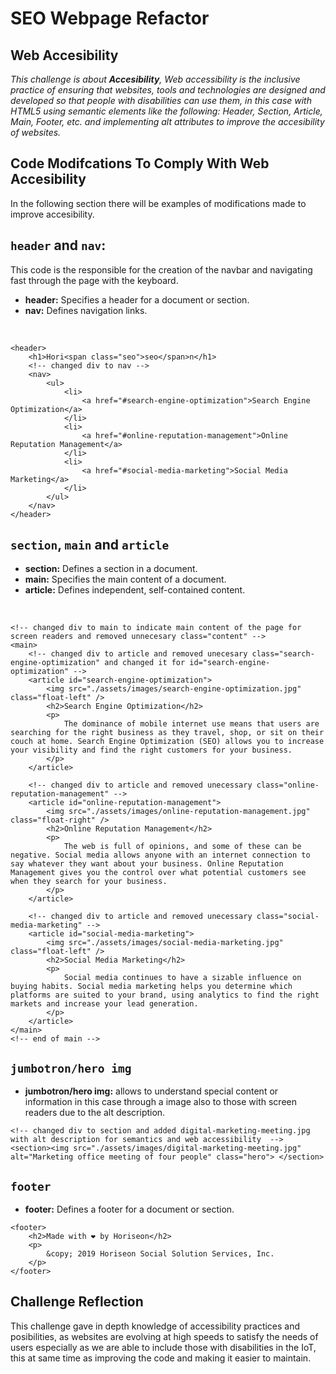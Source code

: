 # SEO Webpage Refactor </h1>
## Web Accesibility 
 *This challenge is about **Accesibility**, Web accessibility is the inclusive practice of ensuring that websites, 
  tools and technologies are designed and developed so that people with disabilities can use them, in this case with HTML5 using semantic elements like the following:
  Header, Section, Article, Main, Footer, etc. and implementing alt attributes to improve the accesibility of websites.*
## Code Modifcations To Comply With Web Accesibility
In the following section there will be examples of modifications made to improve accesibility.

## <code>header</code> and <code>nav</code>:

This code is the responsible for the creation of the navbar and navigating fast through the page with the keyboard.

* **header:** Specifies a header for a document or section.
* **nav:** Defines navigation links.

 <br>
  
  <!-- changed div to header -->
    <header>
        <h1>Hori<span class="seo">seo</span>n</h1>
        <!-- changed div to nav -->
        <nav>
            <ul>
                <li>
                    <a href="#search-engine-optimization">Search Engine Optimization</a>
                </li>
                <li>
                    <a href="#online-reputation-management">Online Reputation Management</a>
                </li>
                <li>
                    <a href="#social-media-marketing">Social Media Marketing</a>
                </li>
            </ul>
        </nav>
    </header>
    
 ## <code>section</code>, <code>main</code> and <code>article</code>
 
 * **section:** Defines a section in a document.
 * **main:** Specifies the main content of a document.
 * **article:** Defines independent, self-contained content.

  <br>
  
    <!-- changed div to main to indicate main content of the page for screen readers and removed unnecesary class="content" -->
    <main>
        <!-- changed div to article and removed unecesary class="search-engine-optimization" and changed it for id="search-engine-optimization" -->
        <article id="search-engine-optimization">
            <img src="./assets/images/search-engine-optimization.jpg" class="float-left" />
            <h2>Search Engine Optimization</h2>
            <p>
                The dominance of mobile internet use means that users are searching for the right business as they travel, shop, or sit on their couch at home. Search Engine Optimization (SEO) allows you to increase your visibility and find the right customers for your business.
            </p>
        </article>

        <!-- changed div to article and removed unecessary class="online-reputation-management" -->
        <article id="online-reputation-management">
            <img src="./assets/images/online-reputation-management.jpg" class="float-right" />
            <h2>Online Reputation Management</h2>
            <p>
                The web is full of opinions, and some of these can be negative. Social media allows anyone with an internet connection to say whatever they want about your business. Online Reputation Management gives you the control over what potential customers see when they search for your business.
            </p>
        </article>

        <!-- changed div to article and removed unecessary class="social-media-marketing" -->
        <article id="social-media-marketing">
            <img src="./assets/images/social-media-marketing.jpg" class="float-left" />
            <h2>Social Media Marketing</h2>
            <p>
                Social media continues to have a sizable influence on buying habits. Social media marketing helps you determine which platforms are suited to your brand, using analytics to find the right markets and increase your lead generation.
            </p>
        </article>
    </main>
    <!-- end of main -->
    
   ## <code>jumbotron/hero img</code>
 * **jumbotron/hero img:** allows to understand special content or information in this case through a image also to those with screen readers due to the alt description.   

<!-- <section><img src="./assets/images/digital-marketing-meeting.jpg" alt="Marketing office meeting of four people" class="hero"> </section> -->
    <!-- changed div to section and added digital-marketing-meeting.jpg with alt description for semantics and web accessibility  -->
    <section><img src="./assets/images/digital-marketing-meeting.jpg" alt="Marketing office meeting of four people" class="hero"> </section> 

 ## <code>footer</code> 
* **footer:** Defines a footer for a document or section.

 <!-- changed div to footer for semantics and removed class="footer" -->
    <footer>
        <h2>Made with ❤️️ by Horiseon</h2>
        <p>
            &copy; 2019 Horiseon Social Solution Services, Inc.
        </p>
    </footer>
    
 ## Challenge Reflection
 This challenge gave in depth knowledge of accessibility practices and posibilities, as websites are evolving at high speeds to satisfy the needs of users especially as we are able to include those with disabilities in the IoT, this at same time as improving the code and making it easier to maintain.
  
    
    
  
  
  


  
